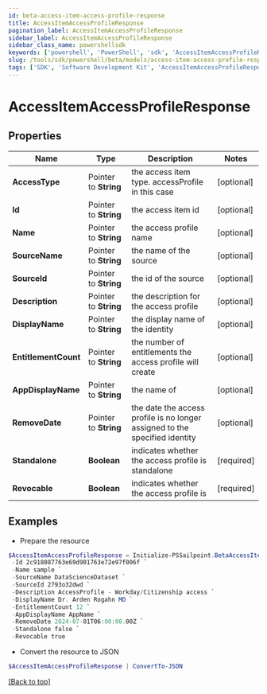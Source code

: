 ```yaml
---
id: beta-access-item-access-profile-response
title: AccessItemAccessProfileResponse
pagination_label: AccessItemAccessProfileResponse
sidebar_label: AccessItemAccessProfileResponse
sidebar_class_name: powershellsdk
keywords: ['powershell', 'PowerShell', 'sdk', 'AccessItemAccessProfileResponse'] 
slug: /tools/sdk/powershell/beta/models/access-item-access-profile-response
tags: ['SDK', 'Software Development Kit', 'AccessItemAccessProfileResponse']
---
```



# AccessItemAccessProfileResponse

## Properties

Name | Type | Description | Notes
------------ | ------------- | ------------- | -------------
**AccessType** |  Pointer to **String** | the access item type. accessProfile in this case | [optional] 
**Id** |  Pointer to **String** | the access item id | [optional] 
**Name** |  Pointer to **String** | the access profile name | [optional] 
**SourceName** |  Pointer to **String** | the name of the source | [optional] 
**SourceId** |  Pointer to **String** | the id of the source | [optional] 
**Description** |  Pointer to **String** | the description for the access profile | [optional] 
**DisplayName** |  Pointer to **String** | the display name of the identity | [optional] 
**EntitlementCount** |  Pointer to **String** | the number of entitlements the access profile will create | [optional] 
**AppDisplayName** |  Pointer to **String** | the name of | [optional] 
**RemoveDate** |  Pointer to **String** | the date the access profile is no longer assigned to the specified identity | [optional] 
**Standalone** |  **Boolean** | indicates whether the access profile is standalone | [required]
**Revocable** |  **Boolean** | indicates whether the access profile is | [required]

## Examples

- Prepare the resource
```powershell
$AccessItemAccessProfileResponse = Initialize-PSSailpoint.BetaAccessItemAccessProfileResponse  -AccessType accessProfile `
 -Id 2c918087763e69d901763e72e97f006f `
 -Name sample `
 -SourceName DataScienceDataset `
 -SourceId 2793o32dwd `
 -Description AccessProfile - Workday/Citizenship access `
 -DisplayName Dr. Arden Rogahn MD `
 -EntitlementCount 12 `
 -AppDisplayName AppName `
 -RemoveDate 2024-07-01T06:00:00.00Z `
 -Standalone false `
 -Revocable true
```

- Convert the resource to JSON
```powershell
$AccessItemAccessProfileResponse | ConvertTo-JSON
```


[[Back to top]](#) 

